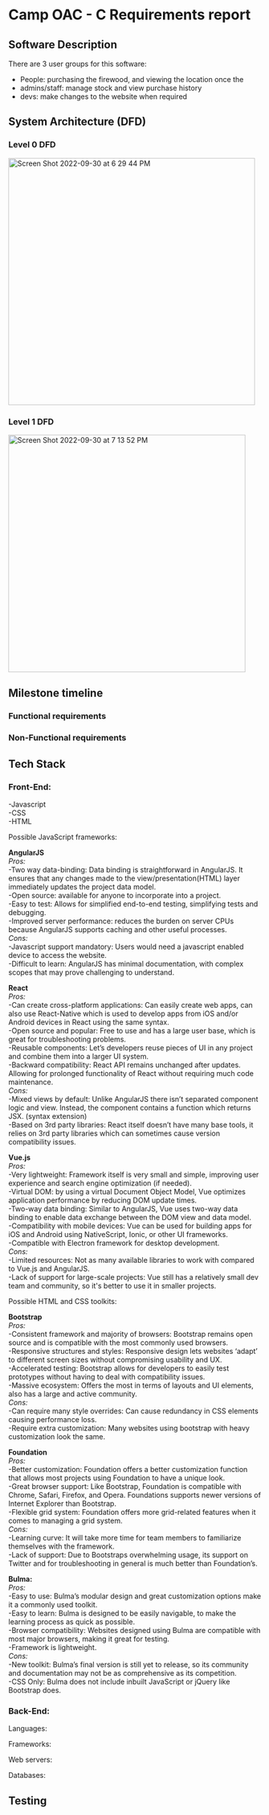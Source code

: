 # Camp OAC - C Requirements report

## Software Description
There are 3 user groups for this software:
- People: purchasing the firewood, and viewing the location once the 
- admins/staff: manage stock and view purchase history
- devs: make changes to the website when required

## System Architecture (DFD)

### Level 0 DFD

<img width="491" alt="Screen Shot 2022-09-30 at 6 29 44 PM" src="https://user-images.githubusercontent.com/99511208/193378273-5965d93d-6a76-425a-a4ab-4a8391bbdd12.png">

### Level 1 DFD

<img width="472" alt="Screen Shot 2022-09-30 at 7 13 52 PM" src="https://user-images.githubusercontent.com/99511208/193379117-3be811a4-b5bb-4cc4-9683-e4090727fd36.png">

## Milestone timeline

### Functional requirements

### Non-Functional requirements

## Tech Stack
### Front-End:<br />
-Javascript<br />
-CSS<br />
-HTML<br />

Possible JavaScript frameworks:

**AngularJS**<br />
*Pros:*<br />
-Two way data-binding: Data binding is straightforward in AngularJS. It ensures that any changes made to the view/presentation(HTML) layer immediately updates the project data model.<br />
-Open source: available for anyone to incorporate into a project.<br />
-Easy to test: Allows for simplified end-to-end testing, simplifying tests and debugging.<br />
-Improved server performance: reduces the burden on server CPUs because AngularJS supports caching and other useful processes.<br />
*Cons:*<br />
-Javascript support mandatory: Users would need a javascript enabled device to access the website.<br />
-Difficult to learn: AngularJS has minimal documentation, with complex scopes that may  prove challenging to understand.<br />

**React**<br />
*Pros:*<br />
-Can create cross-platform applications: Can easily create web apps, can also use React-Native which is used to develop apps from iOS and/or Android devices in React  using the same syntax.<br />
-Open source and popular:  Free to use and has a large user base, which is great for troubleshooting problems.<br />
-Reusable components: Let’s developers reuse pieces of UI in any project and combine them into a larger UI system.<br />
-Backward compatibility: React API remains unchanged after updates. Allowing for prolonged functionality of React without requiring much code maintenance.<br />
*Cons:*<br />
-Mixed views by default: Unlike AngularJS there isn’t separated component logic and view. Instead, the component contains a function which returns JSX. (syntax extension)<br />
-Based on 3rd party libraries:  React itself doesn’t have many base tools, it relies on 3rd party libraries which can sometimes cause version compatibility issues.<br />


**Vue.js**<br />
*Pros:*<br />
-Very lightweight: Framework itself is very small and simple, improving user experience and search engine optimization (if needed).<br />
-Virtual DOM: by using a virtual Document Object Model, Vue optimizes application performance by reducing DOM update times.<br />
-Two-way data binding: Similar to AngularJS, Vue uses  two-way data binding to enable data exchange between the DOM view and data model.<br />
-Compatibility with mobile devices:  Vue can be used for building apps for iOS and Android using NativeScript, Ionic, or other UI frameworks.<br />
-Compatible with Electron framework for desktop development.<br />
*Cons:*<br />
-Limited resources: Not as many available libraries to work with compared to Vue.js and AngularJS.<br />
-Lack of support for large-scale projects: Vue still has a relatively small dev team and community, so it's better to use it in smaller projects.<br />

Possible HTML and CSS toolkits:<br />

**Bootstrap**<br />
*Pros:*<br />
-Consistent framework and majority of browsers: Bootstrap remains open source and is compatible with the most commonly used browsers.<br />
-Responsive structures and styles: Responsive design lets websites ‘adapt’ to different screen sizes without compromising usability and UX.<br />
-Accelerated testing: Bootstrap allows for developers to easily test prototypes without having to deal with compatibility issues.<br />
-Massive ecosystem: Offers the most in terms of layouts and UI elements, also has a large and active community.<br />
*Cons:*<br />
-Can require many style overrides: Can cause redundancy in CSS elements causing performance loss.<br />
-Require extra customization: Many websites using bootstrap with heavy customization look the same.<br />

**Foundation**<br />
*Pros:*<br />
-Better customization: Foundation offers a better customization function that allows most projects using Foundation to have a unique look.<br />
-Great browser support: Like Bootstrap, Foundation is compatible with Chrome, Safari, Firefox, and Opera. Foundations supports newer versions of Internet Explorer than Bootstrap.<br />
-Flexible grid system: Foundation offers more grid-related features when it comes to managing a grid system.<br />
*Cons:*<br />
-Learning curve: It will take more time for team members to familiarize themselves with the framework.<br />
-Lack of support: Due to Bootstraps overwhelming usage, its support on Twitter and for troubleshooting in general is much better than Foundation’s.<br />


**Bulma:**<br />
*Pros:*<br />
-Easy to use: Bulma’s modular design and great customization options make it a commonly used toolkit.<br />
-Easy to learn: Bulma is designed to be easily navigable, to make the learning process as quick as possible.<br />
-Browser compatibility: Websites designed using Bulma are compatible with most major browsers, making it great for testing.<br />
-Framework is lightweight.<br />
*Cons:*<br />
-New toolkit: Bulma’s final version is still yet to release, so its community and documentation may not be as comprehensive as its competition.<br />
-CSS Only: Bulma does not include inbuilt JavaScript or jQuery like Bootstrap does.<br />

### Back-End:<br />
Languages:<br />

Frameworks:<br />

Web servers:<br />

Databases:<br />

## Testing

